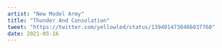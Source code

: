 ```yaml
---
artist: "New Model Army"
title: "Thunder And Consolation"
tweet: "https://twitter.com/yellowled/status/1394014730466037760"
date: 2021-05-16
---
```

